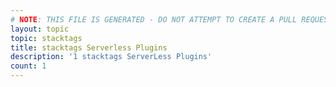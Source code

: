 ```yaml
---
# NOTE: THIS FILE IS GENERATED - DO NOT ATTEMPT TO CREATE A PULL REQUEST TO UPDATE THE DATA. 
layout: topic
topic: stacktags
title: stacktags Serverless Plugins
description: '1 stacktags ServerLess Plugins'
count: 1
---
```

